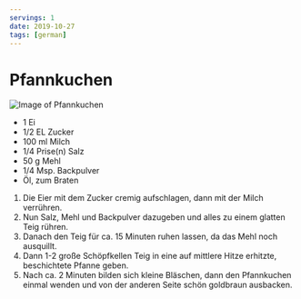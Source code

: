 ```yaml
---
servings: 1
date: 2019-10-27
tags: [german]
---
```

# Pfannkuchen

![Image of Pfannkuchen](../../img/Pfannkuchen.jpg)


- 1 Ei
- 1/2 EL Zucker
- 100 ml Milch
- 1/4 Prise(n) Salz
- 50 g Mehl
- 1/4 Msp. Backpulver
- Öl, zum Braten


1. Die Eier mit dem Zucker cremig aufschlagen, dann mit der Milch verrühren.
2. Nun Salz, Mehl und Backpulver dazugeben und alles zu einem glatten Teig rühren.
3. Danach den Teig für ca. 15 Minuten ruhen lassen, da das Mehl noch ausquillt.
4. Dann 1-2 große Schöpfkellen Teig in eine auf mittlere Hitze erhitzte, beschichtete Pfanne geben.
5. Nach ca. 2 Minuten bilden sich kleine Bläschen, dann den Pfannkuchen einmal wenden und von der anderen Seite schön goldbraun ausbacken.

